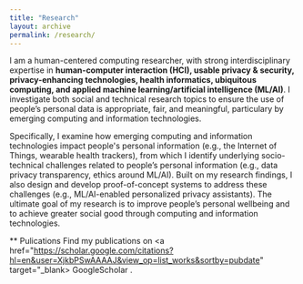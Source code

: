 ```yaml
---
title: "Research"
layout: archive
permalink: /research/
---
```


I am a human-centered computing researcher, with strong interdisciplinary expertise in **human-computer interaction (HCI), usable privacy &amp; security, privacy-enhancing technologies, health informatics, ubiquitous computing, and applied machine learning/artificial intelligence (ML/AI)**. 
I investigate both social and technical research topics to ensure the use of people’s personal data is appropriate, fair, and meaningful, particulary by emerging computing and information technologies. 

Specifically, I examine how emerging computing and information technologies impact people's personal information (e.g., the Internet of Things, wearable health trackers), from which I identify underlying socio-technical challenges related to people’s personal information (e.g., data privacy transparency, ethics around ML/AI). Built on my research findings, I also design and develop proof-of-concept systems to address these challenges (e.g., ML/AI-enabled personalized privacy assistants). The ultimate goal of my research is to improve people’s personal wellbeing and to achieve greater social good through computing and information technologies.

** Pulications
Find my publications on <a href="https://scholar.google.com/citations?hl=en&user=XjkbPSwAAAAJ&view_op=list_works&sortby=pubdate" target="_blank> GoogleScholar </a>.
